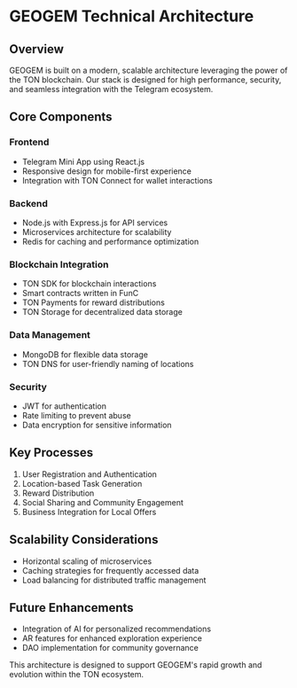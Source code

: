 # GEOGEM Technical Architecture

## Overview
GEOGEM is built on a modern, scalable architecture leveraging the power of the TON blockchain. Our stack is designed for high performance, security, and seamless integration with the Telegram ecosystem.

## Core Components

### Frontend
- Telegram Mini App using React.js
- Responsive design for mobile-first experience
- Integration with TON Connect for wallet interactions

### Backend
- Node.js with Express.js for API services
- Microservices architecture for scalability
- Redis for caching and performance optimization

### Blockchain Integration
- TON SDK for blockchain interactions
- Smart contracts written in FunC
- TON Payments for reward distributions
- TON Storage for decentralized data storage

### Data Management
- MongoDB for flexible data storage
- TON DNS for user-friendly naming of locations

### Security
- JWT for authentication
- Rate limiting to prevent abuse
- Data encryption for sensitive information

## Key Processes
1. User Registration and Authentication
2. Location-based Task Generation
3. Reward Distribution
4. Social Sharing and Community Engagement
5. Business Integration for Local Offers

## Scalability Considerations
- Horizontal scaling of microservices
- Caching strategies for frequently accessed data
- Load balancing for distributed traffic management

## Future Enhancements
- Integration of AI for personalized recommendations
- AR features for enhanced exploration experience
- DAO implementation for community governance

This architecture is designed to support GEOGEM's rapid growth and evolution within the TON ecosystem.
